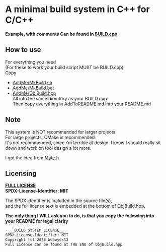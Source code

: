 # A minimal build system in C++ for C/C++  
__Example, with comments Can be found in [BUILD.cpp](/BUILD.cpp)__  

## How to use  

For everything you need  
(For these to work your build script MUST be BUILD.cpp)  
Copy  
- [AddMe/MkBuild.sh](AddMe/MkBuild.sh)  
- [AddMe/MkBuild.bat](AddMe/MkBuild.bat)  
- [AddMe/ObjBuild.hpp](/AddMe/ObjBuild.hpp)  
All into the same directory as your BUILD.cpp  
Then copy everything in AddToREADME.md into your README.md  

## Note 
This system is NOT recommended for larger projects  
For large projects, CMake is recommended  
It's not recommended, since i'm terrible at design. I know I should really sit down and work on tool design a lot more.  

I got the idea from [Mate.h](https://github.com/TomasBorquez/mate.h)  

## Licensing  
__[FULL LICENSE](/LICENSE)__  
__SPDX-License-Identifier: MIT__  
  
The SPDX identifier is included in the source file(s),  
and the full license text is embedded at the bottom of ObjBuild.hpp.  
  
__The only thing I WILL ask you to do, is that you copy the following into your README for legal clarity__  
```markdown  
- __BUILD SYSTEM LICENSE__  
SPDX-License-Identifier: MIT  
Copyright (c) 2025 Wdboyes13   
Full License can be found at THE END of ObjBuild.hpp  
```  